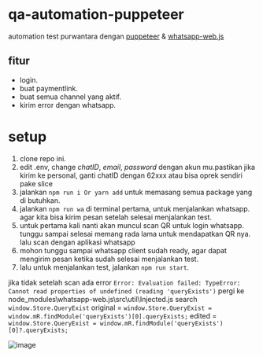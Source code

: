 # qa-automation-puppeteer
automation test purwantara dengan [puppeteer](https://pptr.dev/) & [whatsapp-web.js](https://wwebjs.dev/)

## fitur
- login.
- buat paymentlink.
- buat semua channel yang aktif.
- kirim error dengan whatsapp.

# setup
1. clone repo ini.
2. edit .env, change *chatID*, *email*, *password* dengan akun mu.pastikan jika kirim ke personal, ganti chatID dengan 62xxx atau bisa oprek sendiri pake slice
3. jalankan ``npm run i Or yarn add`` untuk memasang semua package yang di butuhkan.
4. jalankan ``npm run wa`` di terminal pertama, untuk menjalankan whatsapp. agar kita bisa kirim pesan setelah selesai menjalankan test.
5. untuk pertama kali nanti akan muncul scan QR untuk login whatsapp. tunggu sampai selesai memang rada lama untuk mendapatkan QR nya. lalu scan dengan aplikasi whatsapp
6. mohon tunggu sampai whatsapp client sudah ready, agar dapat mengirim pesan ketika sudah selesai menjalankan test.
7. lalu untuk menjalankan test, jalankan ``npm run start``.



jika tidak setelah scan ada error ``Error: Evaluation failed: TypeError: Cannot read properties of undefined (reading 'queryExists')``
pergi ke node_modules\whatsapp-web.js\src\util\Injected.js
search ``window.Store.QueryExist``
original = ``window.Store.QueryExist = window.mR.findModule('queryExists')[0].queryExists;``
edited = ``window.Store.QueryExist = window.mR.findModule('queryExists')[0]?.queryExists;``

![image](https://user-images.githubusercontent.com/67534909/218006751-ee4cf742-fcf0-4607-95d5-b536773a4bc3.png)
